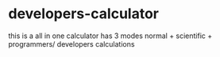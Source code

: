 # developers-calculator
this is a all in one calculator has 3 modes  normal + scientific + programmers/ developers calculations 
